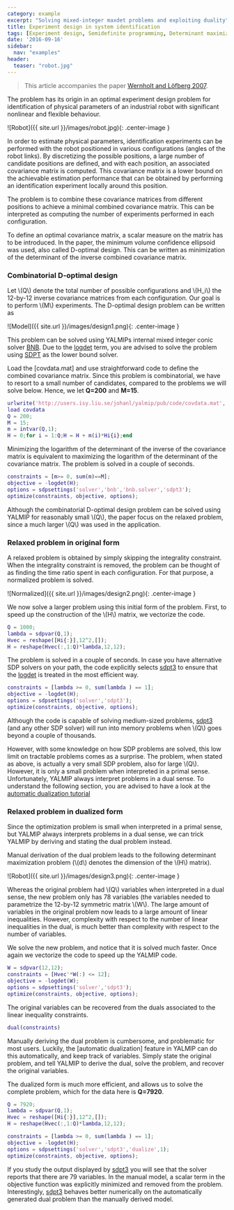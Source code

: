 ```yaml
---
category: example
excerpt: "Solving mixed-integer maxdet problems and exploiting duality"
title: Experiment design in system identification
tags: [Experiment design, Semidefinite programming, Determinant maximization, Integer programming, Dual, Duality, Automatic dualization]
date: '2016-09-16'
sidebar:
  nav: "examples"
header:
  teaser: "robot.jpg"
---
```


> This article accompanies the paper [Wernholt and Löfberg 2007](/reference/wernholt2007).

The problem has its origin in an optimal experiment design problem for identification of physical parameters of an industrial robot with significant nonlinear and flexible behaviour.

![Robot]({{ site.url }}/images/robot.jpg){: .center-image }

In order to estimate physical parameters, identification experiments can be performed with the robot positioned in various configurations (angles of the robot links). By discretizing the possible positions, a large number of candidate positions are defined, and with each position, an associated covariance matrix is computed. This covariance matrix is a lower bound on the achievable estimation performance that can be obtained by performing an identification experiment locally around this position.

The problem is to combine these covariance matrices from different positions to achieve a minimal combined covariance matrix.  This can be interpreted as computing the number of experiments performed in each configuration.

To define an optimal covariance matrix, a scalar measure on the matrix has to be introduced. In the paper, the minimum volume confidence ellipsoid was used, also called D-optimal design. This can be written as minimization of the determinant of the inverse combined covariance matrix.

### Combinatorial D-optimal design

Let \\(Q\\) denote the total number of possible configurations and \\(H_i\\) the 12-by-12 inverse covariance matrices from each configuration. Our goal is to perform \\(M\\) experiments. The D-optimal design problem can be written as

![Model]({{ site.url }}/images/design1.png){: .center-image }

This problem can be solved using YALMIPs internal mixed integer conic solver [BNB](/solver/bnb). Due to the [logdet](/command/logdet) term, you are advised to solve the problem using [SDPT](/solver/sdpt3) as the lower bound solver.

Load the [covdata.mat] and use straightforward code to define the combined covariance matrix. Since this problem is combinatorial, we have to resort to a small number of candidates, compared to the problems we will solve below. Hence, we let **Q=200** and **M=15**.

````matlab
urlwrite('http://users.isy.liu.se/johanl/yalmip/pub/code/covdata.mat', 'covdata.mat');
load covdata
Q = 200;
M = 15;
m = intvar(Q,1);
H = 0;for i = 1:Q;H = H + m(i)*Hi{i};end
````

Minimizing the logarithm of the determinant of the inverse of the covariance matrix is equivalent to maximizing the logarithm of the determinant of the covariance matrix. The problem is solved in a couple of seconds.

````matlab
constraints = [m>= 0, sum(m)==M];
objective = -logdet(H);
options = sdpsettings('solver','bnb','bnb.solver','sdpt3');
optimize(constraints, objective, options);
````

Although the combinatorial D-optimal design problem can be solved using YALMIP for reasonably small \\(Q\\), the paper focus on the relaxed problem, since a much larger \\(Q\\) was used in the application.

### Relaxed problem in original form

A relaxed problem is obtained by simply skipping the integrality constraint. When the integrality constraint is removed, the problem can be thought of as finding the time ratio spent in each configuration. For that purpose, a normalized problem is solved.

![Normalized]({{ site.url }}/images/design2.png){: .center-image }

We now solve a larger problem using this initial form of the problem. First, to speed up the construction of the \\(H\\) matrix, we vectorize the code.

````matlab
Q = 1000;
lambda = sdpvar(Q,1);
Hvec = reshape([Hi{:}],12^2,[]);
H = reshape(Hvec(:,1:Q)*lambda,12,12);
````

The problem is solved in a couple of seconds. In case you have alternative SDP solvers on your path, the code explicitly selects [sdpt3](/command/sdpt3) to ensure that the [logdet](/command/logdet) is treated in the most efficient way.

````matlab
constraints = [lambda >= 0, sum(lambda ) == 1];
objective = -logdet(H);
options = sdpsettings('solver','sdpt3');
optimize(constraints, objective, options);
````

Although the code is capable of solving medium-sized problems, [sdpt3](/command/sdpt3) (and any other SDP solver) will run into memory problems when \\(Q\\) goes beyond a couple of thousands.

However, with some knowledge on how SDP problems are solved, this low limit on tractable problems comes as a surprise. The problem, when stated as above, is actually a very small SDP problem, also for large \\(Q\\). However, it is only a small problem when interpreted in a primal sense. Unfortunately, YALMIP always interpret problems in a dual sense. To understand the following section, you are advised to have a look at the [automatic dualization tutorial](/tutorial/tutorial/automaticdualization/)

### Relaxed problem in dualized form

Since the optimization problem is small when interpreted in a primal sense, but YALMIP always interprets problems in a dual sense, we can trick YALMIP by deriving and stating the dual problem instead.

Manual derivation of the dual problem leads to the following determinant maximization problem (\\(d\\) denotes the dimension of the \\(H\\) matrix).

![Robot]({{ site.url }}/images/design3.png){: .center-image }

Whereas the original problem had \\(Q\\) variables when interpreted in a dual sense, the new problem only has 78 variables (the variables needed to parametrize the 12-by-12 symmetric matrix \\(W\\). The large amount of variables in the original problem now leads to a large amount of linear inequalities. However, complexity with respect to the number of linear inequalities in the dual, is much better than complexity with respect to the number of variables.

We solve the new problem, and notice that it is solved much faster. Once again we vectorize the code to speed up the YALMIP code.

````matlab
W = sdpvar(12,12);
constraints = [Hvec'*W(:) <= 12];
objective = -logdet(W);
options = sdpsettings('solver','sdpt3');
optimize(constraints, objective, options);
````

The original variables can be recovered from the duals associated to the linear inequality constraints.

````matlab
dual(constraints)
````

Manually deriving the dual problem is cumbersome, and problematic for most users. Luckily, the [automatic dualization] feature in YALMIP can do this automatically, and keep track of variables. Simply state the original problem, and tell YALMIP to derive the dual, solve the problem, and recover the original variables.

The dualized form is much more efficient, and allows us to solve the complete problem, which for the data here is **Q=7920**.

````matlab
Q = 7920;
lambda = sdpvar(Q,1);
Hvec = reshape([Hi{:}],12^2,[]);
H = reshape(Hvec(:,1:Q)*lambda,12,12);

constraints = [lambda >= 0, sum(lambda ) == 1];
objective = -logdet(H);
options = sdpsettings('solver','sdpt3','dualize',1);
optimize(constraints, objective, options);
````

If you study the output displayed by [sdpt3](/command/sdpt3) you will see that the solver reports that there are 79 variables. In the manual model, a scalar term in the objective function was explicitly minimized and removed from the problem. Interestingly, [sdpt3](/command/sdpt3) behaves better numerically on the automatically generated dual problem than the manually derived model.
